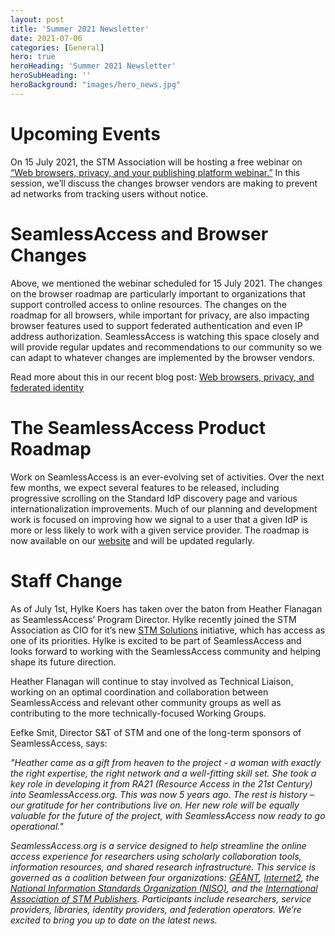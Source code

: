 ```yaml
---
layout: post
title: 'Summer 2021 Newsletter'
date: 2021-07-06
categories: [General]
hero: true
heroHeading: 'Summer 2021 Newsletter'
heroSubHeading: ''
heroBackground: "images/hero_news.jpg"
---
```


# Upcoming Events
On 15 July 2021, the STM Association will be hosting a free webinar on [“Web browsers, privacy, and your publishing platform webinar.”](https://www.stm-assoc.org/events/web-browsers-privacy-and-your-publishing-platform-webinar/) In this session, we’ll discuss the changes browser vendors are making to prevent ad networks from tracking users without notice. 

# SeamlessAccess and Browser Changes
Above, we mentioned the webinar scheduled for 15 July 2021. The changes on the browser roadmap are particularly important to organizations that support controlled access to online resources. The changes on the roadmap for all browsers, while important for privacy, are also impacting browser features used to support federated authentication and even IP address authorization. SeamlessAccess is watching this space closely and will provide regular updates and recommendations to our community so we can adapt to whatever changes are implemented by the browser vendors.

Read more about this in our recent blog post: [Web browsers, privacy, and federated identity](https://seamlessaccess.org/posts/2021-07-06-browserchanges/)


# The SeamlessAccess Product Roadmap
Work on SeamlessAccess is an ever-evolving set of activities. Over the next few months, we expect several features to be released, including progressive scrolling on the Standard IdP discovery page and various internationalization improvements. Much of our planning and development work is focused on improving how we signal to a user that a given IdP is more or less likely to work with a given service provider. The roadmap is now available on our [website](https://seamlessaccess.org/services/) and will be updated regularly. 


# Staff Change
As of July 1st, Hylke Koers has taken over the baton from Heather Flanagan as SeamlessAccess’ Program Director. Hylke recently joined the STM Association as CIO for it’s new [STM Solutions](https://scholarlykitchen.sspnet.org/2021/04/02/introducing-stm-solutions-an-interview-with-hylke-koers-and-ian-moss/.) initiative, which has access as one of its priorities. Hylke is excited to be part of SeamlessAccess and looks forward to working with the SeamlessAccess community and helping shape its future direction.

Heather Flanagan will continue to stay involved as Technical Liaison, working on an optimal coordination and collaboration between SeamlessAccess and relevant other community groups as well as contributing to the more technically-focused Working Groups.

Eefke Smit, Director S&T of STM and one of the long-term sponsors of SeamlessAccess, says:

_"Heather came as a gift from heaven to the project - a woman with exactly the right expertise, the right network and a well-fitting skill set. She took a key role in developing it from RA21 (Resource Access in the 21st Century) into SeamlessAccess.org. This was now 5 years ago. The rest is history – our gratitude for her contributions live on. Her new role will be equally valuable for the future of the project, with SeamlessAccess now ready to go operational."_




_SeamlessAccess.org is a service designed to help streamline the online access experience for researchers using scholarly collaboration tools, information resources, and shared research infrastructure. This service is governed as a coalition between four organizations: [GÉANT](https://geant.org), [Internet2](https://internet2.edu), the [National Information Standards Organization (NISO)](https://niso.org), and the [International Association of STM Publishers](https://stm-assoc.org). Participants include researchers, service providers, libraries, identity providers, and federation operators. We’re excited to bring you up to date on the latest news._




